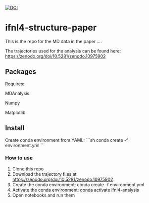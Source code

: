 [![DOI](https://zenodo.org/badge/DOI/10.5281/zenodo.10976282.svg)](https://doi.org/10.5281/zenodo.10976282)
# ifnl4-structure-paper

This is the repo for the MD data in the paper ....

The trajectories used for the analysis can be found here: https://zenodo.org/doi/10.5281/zenodo.10975902

## Packages
Requires:

MDAnalysis

Numpy

Matplotlib

## Install
Create conda environment from YAML:
´´´sh
conda create -f environment.yml
´´´

### How to use
1) Clone this repo
2) Download the trajectory files at https://zenodo.org/doi/10.5281/zenodo.10975902
3) Create the conda environment: conda create -f environment.yml
4) Activate the conda environment: conda activate ifnl4-analysis
5) Open notebooks and run them
